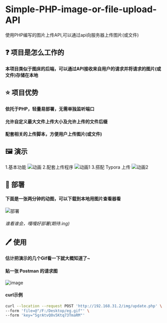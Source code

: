 # Simple-PHP-image-or-file-upload-API
使用PHP编写的图片上传API,可以通过api向服务器上传图片(或文件)

## ❓ 项目是怎么工作的
#### 本项目类似于图床的后端，可以通过API接收来自用户的请求并将请求的图片(或文件)存储在本地

## ⭐ 项目优势
#### 依托于PHP，轻量易部署，无需单独监听端口
#### 允许自定义最大文件上传大小及允许上传的文件后缀
#### 配套相关的上传脚本，方便用户上传图片(或文件)

## 🖼 演示
1.基本功能
![动画](https://user-images.githubusercontent.com/79984712/185925428-22f513af-480f-4be2-bf24-36eb60a1f9a0.gif)
2.配套上传程序
![动画1](https://user-images.githubusercontent.com/79984712/185928295-c4809953-9b14-4f38-9c6e-624e47b9ebeb.gif)
3.搭配 Typora 上传
![动画2](https://user-images.githubusercontent.com/79984712/185929851-bfad172a-c0e5-429e-8a5c-34ec5aaa9160.gif)

## 🎢 部署
#### 下面是一张两分钟的动图，可以下载到本地用图片查看器看
![部署](https://user-images.githubusercontent.com/79984712/185939322-924a652b-7da4-468e-8864-0bff00749ac1.gif)
###### 谁看谁会，嘎嘎好部署(期待.ing)


## 🖊 使用
#### 估计把演示的几个Gif看一下就大概知道了~
#### 贴一张 Postman 的请求图
![image](https://user-images.githubusercontent.com/79984712/185935938-b1da9112-bcde-4838-95cc-205849d29660.png)
#### curl示例
```bash
curl --location --request POST 'http://192.168.31.2/img/update.php' \
--form 'file=@"/F:/Desktop/eg.gif"' \
--form 'key="5grAtvQ0v5Ktq73TmaRM"'
```
